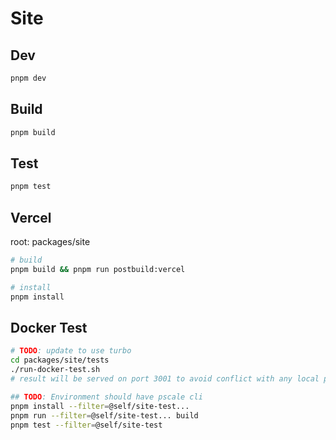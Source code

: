 # Site

## Dev

```bash
pnpm dev
```

## Build

```bash
pnpm build
```

## Test

```bash
pnpm test
```

## Vercel

root: packages/site

```bash
# build
pnpm build && pnpm run postbuild:vercel

# install
pnpm install
```

## Docker Test

```bash
# TODO: update to use turbo
cd packages/site/tests
./run-docker-test.sh
# result will be served on port 3001 to avoid conflict with any local playwright instances
```

```bash
## TODO: Environment should have pscale cli
pnpm install --filter=@self/site-test...
pnpm run --filter=@self/site-test... build
pnpm test --filter=@self/site-test
```

